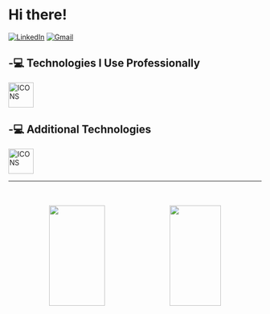 <div>
  
  # Hi there!  
  [![LinkedIn](https://img.shields.io/badge/LinkedIn-0077B5?style=for-the-badge&logo=linkedin&logoColor=white)](https://www.linkedin.com/in/samuelppaz/)
  [![Gmail](https://img.shields.io/badge/Gmail-D14836?style=for-the-badge&logo=gmail&logoColor=white)](mailto:samuelppaz03@gmail.com)

<div/>

<div>
  
  ## -💻 Technologies I Use Professionally
  <img src="https://skillicons.dev/icons?i=cs,dotnet,azure,git&theme=dark" height="50" alt="ICONS"/>
  
  ## -💻 Additional Technologies
  <img src="https://skillicons.dev/icons?i=java,spring,docker,aws,go,js&theme=dark" height="50" alt="ICONS"/>

</div>

---

<div align="center"><br><br>

  <img width="47%" height="200px" src="https://github-readme-stats.vercel.app/api/top-langs?username=SamuelPazz&layout=compact&langs_count=8&theme=blue_navy"/>
  <img width="45%" height="200px" src="https://github-readme-streak-stats.herokuapp.com/?user=SamuelPazz&theme=blue_navy&hide_border=false"/>
      
</div>
